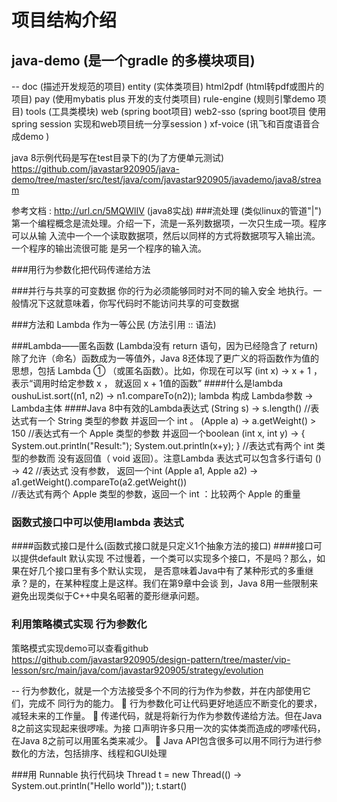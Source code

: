 # 项目结构介绍
## java-demo (是一个gradle 的多模块项目)
--
    doc (描述开发规范的项目)
    entity (实体类项目)
    html2pdf (html转pdf或图片的项目)
    pay (使用mybatis plus 开发的支付类项目)
    rule-engine (规则引擎demo 项目)
    tools   (工具类模块)
    web     (spring boot项目)
    web2-sso    (spring boot项目  使用spring session 实现和web项目统一分享session )
    xf-voice    (讯飞和百度语音合成demo )


java 8示例代码是写在test目录下的(为了方便单元测试)
https://github.com/javastar920905/java-demo/tree/master/src/test/java/com/javastar920905/javademo/java8/stream

参考文档 : http://url.cn/5MQWlIV (java8实战)
###流处理 (类似linux的管道"|")
第一个编程概念是流处理。介绍一下，流是一系列数据项，一次只生成一项。程序可以从输
入流中一个一个读取数据项，然后以同样的方式将数据项写入输出流。一个程序的输出流很可能
是另一个程序的输入流。

###用行为参数化把代码传递给方法


###并行与共享的可变数据
你的行为必须能够同时对不同的输入安全
地执行。一般情况下这就意味着，你写代码时不能访问共享的可变数据


###方法和 Lambda 作为一等公民 (方法引用 :: 语法)


###Lambda——匿名函数  (Lambda没有 return 语句，因为已经隐含了 return)
除了允许（命名）函数成为一等值外，Java 8还体现了更广义的将函数作为值的思想，包括
Lambda
① （或匿名函数）。比如，你现在可以写 (int x) -> x + 1 ，表示“调用时给定参数 x ，
就返回 x + 1值的函数”
####什么是lambda
oushuList.sort((n1, n2) -> n1.compareTo(n2));
lambda 构成    Lambda参数 -> Lambda主体
####Java 8中有效的Lambda表达式
(String s) -> s.length()           //表达式有一个 String 类型的参数  并返回一个 int 。
(Apple a) -> a.getWeight() > 150   //表达式有一个 Apple 类型的参数   并返回一个boolean
(int x, int y) -> {
System.out.println("Result:");
System.out.println(x+y);
}                                  //表达式有两个 int 类型的参数而  没有返回值（ void 返回）。注意Lambda 表达式可以包含多行语句
() -> 42                           //表达式       没有参数，       返回一个int
(Apple a1, Apple a2) -> a1.getWeight().compareTo(a2.getWeight())  
                                   //表达式有两个 Apple 类型的参数，返回一个 int ：比较两个 Apple 的重量

### 函数式接口中可以使用lambda 表达式 
####函数式接口是什么(函数式接口就是只定义1个抽象方法的接口)
####接口可以提供default 默认实现
不过慢着，一个类可以实现多个接口，不是吗？那么，如果在好几个接口里有多个默认实现，
是否意味着Java中有了某种形式的多重继承？是的，在某种程度上是这样。我们在第9章中会谈
到，Java 8用一些限制来避免出现类似于C++中臭名昭著的菱形继承问题。


### 利用策略模式实现 行为参数化
策略模式实现demo可以查看github 
https://github.com/javastar920905/design-pattern/tree/master/vip-lesson/src/main/java/com/javastar920905/strategy/evolution

--
行为参数化，就是一个方法接受多个不同的行为作为参数，并在内部使用它们，完成不
同行为的能力。
  行为参数化可让代码更好地适应不断变化的要求，减轻未来的工作量。
  传递代码，就是将新行为作为参数传递给方法。但在Java 8之前这实现起来很啰嗦。为接
口声明许多只用一次的实体类而造成的啰嗦代码，在Java 8之前可以用匿名类来减少。
  Java API包含很多可以用不同行为进行参数化的方法，包括排序、线程和GUI处理

###用 Runnable 执行代码块
Thread t = new Thread(() -> System.out.println("Hello world"));
t.start()
